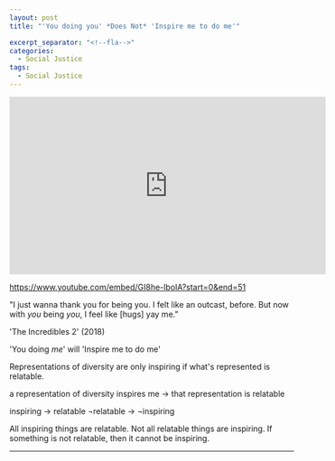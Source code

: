 ```yaml
---
layout: post
title: "'You doing you' *Does Not* 'Inspire me to do me'"

excerpt_separator: "<!--fla-->"
categories:
  - Social Justice
tags:
  - Social Justice
---
```


<iframe width="560" height="315" src="https://www.youtube.com/embed/GI8he-IbolA?controls=1&amp;start=0&amp;end=51" frameborder="0" allow="autoplay; encrypted-media" allowfullscreen></iframe>

https://www.youtube.com/embed/GI8he-IbolA?start=0&end=51

"I just wanna thank you for being you. I felt like an outcast, before. But now with *you* being *you*, I feel like [hugs] yay me."

'The Incredibles 2' (2018) 


'You doing *me*' will 'Inspire me to do me'

Representations of diversity are only inspiring if what's represented is relatable.



a representation of diversity inspires me → that representation is relatable

inspiring → relatable
¬relatable → ¬inspiring


All inspiring things are relatable.
Not all relatable things are inspiring.
If something is not relatable, then it cannot be inspiring.



___


